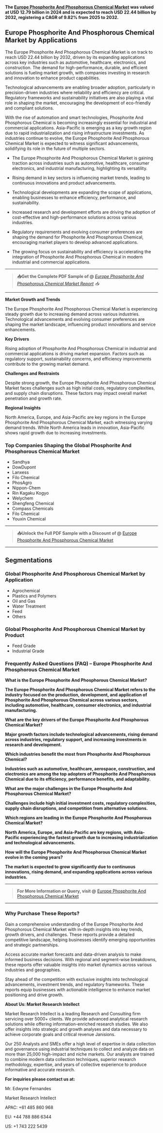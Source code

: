 <p><strong>The <a href="https://www.marketresearchintellect.com/download-sample/?rid=457723&amp;utm_source=Pulse-April-Europe&amp;utm_medium=852">Europe Phosphorite And Phosphorous Chemical Market</a> was valued at USD 12.79 billion in 2024 and is expected to reach USD 22.44 billion by 2032, registering a CAGR of 9.82% from 2025 to 2032.</strong></p><h2>Europe Phosphorite And Phosphorous Chemical Market by Applications&nbsp;</h2><p><p>The Europe Phosphorite And Phosphorous Chemical Market is on track to reach USD 22.44 billion by 2032, driven by its expanding applications across key industries such as automotive, healthcare, electronics, and construction. The demand for high-performance, durable, and efficient solutions is fueling market growth, with companies investing in research and innovation to enhance product capabilities.</p><p>Technological advancements are enabling broader adoption, particularly in precision-driven industries where reliability and efficiency are critical. Regulatory frameworks and sustainability initiatives are also playing a vital role in shaping the market, encouraging the development of eco-friendly and compliant solutions.</p><p>With the rise of automation and smart technologies, Phosphorite And Phosphorous Chemical is becoming increasingly essential for industrial and commercial applications. Asia-Pacific is emerging as a key growth region due to rapid industrialization and rising infrastructure investments. As industries continue to evolve, the Europe Phosphorite And Phosphorous Chemical Market is expected to witness significant advancements, solidifying its role in the future of multiple sectors.</p></p><ul><li><p>The Europe Phosphorite And Phosphorous Chemical Market is gaining traction across industries such as automotive, healthcare, consumer electronics, and industrial manufacturing, highlighting its versatility.</p></li><li><p>Rising demand in key sectors is influencing market trends, leading to continuous innovations and product advancements.</p></li><li><p>Technological developments are expanding the scope of applications, enabling businesses to enhance efficiency, performance, and sustainability.</p></li><li><p>Increased research and development efforts are driving the adoption of cost-effective and high-performance solutions across various industries.</p></li><li><p>Regulatory requirements and evolving consumer preferences are shaping the demand for Phosphorite And Phosphorous Chemical, encouraging market players to develop advanced applications.</p></li><li><p>The growing focus on sustainability and efficiency is accelerating the integration of Phosphorite And Phosphorous Chemical in modern industrial and commercial applications.</p></li></ul><hr /><blockquote><p><strong><span class="font-[700]">📥Get the Complete PDF Sample of @ </span></strong><em><span class="font-[700]"><a href="https://www.marketresearchintellect.com/download-sample/?rid=457723&amp;utm_source=Pulse-April-Europe&amp;utm_medium=852" target="_blank" data-tracking-control-name="article-ssr-frontend-pulse_little-text-block" data-tracking-will-navigate="" data-test-link="">Europe Phosphorite And Phosphorous Chemical Market Report</a>&nbsp;📥</span></em></p></blockquote><hr /><p class="" data-start="77" data-end="360"><strong data-start="77" data-end="105">Market Growth and Trends</strong></p><p class="" data-start="77" data-end="360">The Europe Phosphorite And Phosphorous Chemical Market is experiencing steady growth due to increasing demand across various industries. Technological advancements and evolving consumer preferences are shaping the market landscape, influencing product innovations and service enhancements.</p><p class="" data-start="362" data-end="606"><strong data-start="362" data-end="377">Key Drivers</strong></p><p class="" data-start="362" data-end="606">Rising adoption of Phosphorite And Phosphorous Chemical in industrial and commercial applications is driving market expansion. Factors such as regulatory support, sustainability concerns, and efficiency improvements contribute to the growing market demand.</p><p class="" data-start="608" data-end="849"><strong data-start="608" data-end="637">Challenges and Restraints</strong></p><p class="" data-start="608" data-end="849">Despite strong growth, the Europe Phosphorite And Phosphorous Chemical Market faces challenges such as high initial costs, regulatory complexities, and supply chain disruptions. These factors may impact overall market penetration and growth rate.</p><p class="" data-start="851" data-end="1095"><strong data-start="851" data-end="872">Regional Insights</strong></p><p class="" data-start="851" data-end="1095">North America, Europe, and Asia-Pacific are key regions in the Europe Phosphorite And Phosphorous Chemical Market, each witnessing varying demand trends. While North America leads in innovation, Asia-Pacific shows rapid growth due to increasing investments.</p><p><h3>Top Companies Shaping the Global Phosphorite And Phosphorous Chemical Market </h3><ul><li>Sandhya</li><li>DowDupont</li><li>Lanxess</li><li>Filo Chemical</li><li>PhosAgro</li><li>Nippon-Chem</li><li>Rin Kagaku Kogyo</li><li>Welychem</li><li>Shengfeng Chemical</li><li>Compass Chemicals</li><li>Filo Chemical</li><li>Youxin Chemical</li></ul></p><hr /><blockquote><p><strong>📥Unlock the Full PDF Sample with a Discount of @</strong> <a href="https://www.marketresearchintellect.com/ask-for-discount/?rid=457723&amp;utm_source=Pulse-April-Europe&amp;utm_medium=852">Europe Phosphorite And Phosphorous Chemical Market</a></p></blockquote><hr /><p><h2>Segmentations</h2><h3>Global Phosphorite And Phosphorous Chemical Market by Application</h3><ul><li>Agrochemical</li><li>Plastics and Polymers</li><li>Oil and Gas</li><li>Water Treatment</li><li>Feed</li><li>Others</li></ul><h3>Global Phosphorite And Phosphorous Chemical Market by Product</h3><ul><li>Feed Grade</li><li>Industrial Grade</li></ul></p><h3><strong>Frequently Asked Questions (FAQ) &ndash; Europe Phosphorite And Phosphorous Chemical Market</strong></h3><p><strong>What is the Europe Phosphorite And Phosphorous Chemical Market?</strong></p><p><strong>The Europe Phosphorite And Phosphorous Chemical Market refers to the industry focused on the production, development, and application of Phosphorite And Phosphorous Chemical across various sectors, including automotive, healthcare, consumer electronics, and industrial manufacturing.</strong></p><p><strong>What are the key drivers of the Europe Phosphorite And Phosphorous Chemical Market?</strong></p><p><strong>Major growth factors include technological advancements, rising demand across industries, regulatory support, and increasing investments in research and development.</strong></p><p><strong>Which industries benefit the most from Phosphorite And Phosphorous Chemical?</strong></p><p><strong>Industries such as automotive, healthcare, aerospace, construction, and electronics are among the top adopters of Phosphorite And Phosphorous Chemical due to its efficiency, performance benefits, and adaptability.</strong></p><p><strong>What are the major challenges in the Europe Phosphorite And Phosphorous Chemical Market?</strong></p><p><strong>Challenges include high initial investment costs, regulatory complexities, supply chain disruptions, and competition from alternative solutions.</strong></p><p><strong>Which regions are leading in the Europe Phosphorite And Phosphorous Chemical Market?</strong></p><p><strong>North America, Europe, and Asia-Pacific are key regions, with Asia-Pacific experiencing the fastest growth due to increasing industrialization and technological advancements.</strong></p><p><strong>How will the Europe Phosphorite And Phosphorous Chemical Market evolve in the coming years?</strong></p><p><strong>The market is expected to grow significantly due to continuous innovations, rising demand, and expanding applications across various industries.</strong></p><hr /><blockquote><p><span class="font-[700]"><strong>For More Information or Query, visit&nbsp;@</strong>&nbsp;</span><span class="font-[700]"><a href="https://www.marketresearchintellect.com/product/global-phosphorite-and-phosphorous-chemical-market-size-and-forecast/?utm_source=Linkedin&utm_medium=852" target="_blank" data-tracking-control-name="article-ssr-frontend-pulse_little-text-block" data-tracking-will-navigate="" data-test-link="">Europe Phosphorite And Phosphorous Chemical Market</a></span></p></blockquote><hr /><h3><strong data-start="0" data-end="31">Why Purchase These Reports?</strong></h3><p class="" data-start="35" data-end="297">Gain a comprehensive understanding of the Europe Phosphorite And Phosphorous Chemical Market with in-depth insights into key trends, growth drivers, and challenges. These reports provide a detailed competitive landscape, helping businesses identify emerging opportunities and strategic partnerships.</p><p class="" data-start="299" data-end="540">Access accurate market forecasts and data-driven analysis to make informed business decisions. With regional and segment-wise breakdowns, these reports offer valuable insights into market dynamics across various industries and geographies.</p><p class="" data-start="542" data-end="784">Stay ahead of the competition with exclusive insights into technological advancements, investment trends, and regulatory frameworks. These reports equip businesses with actionable intelligence to enhance market positioning and drive growth.</p><p><strong><span class="font-[700]">About Us: Market Research Intellect</span></strong></p><p><span class="">Market Research Intellect is a leading Research and Consulting firm servicing over 5000+ clients. We provide advanced analytical research solutions while offering information-enriched research studies.&nbsp;</span>We also offer insights into strategic and growth analyses and data necessary to achieve corporate goals and critical revenue Janisions.</p><p><span class="">Our 250 Analysts and SMEs offer a high level of expertise in data collection and governance using industrial techniques to collect and analyze data on more than 25,000 high-impact and niche markets. Our analysts are trained to combine modern data collection techniques, superior research methodology, expertise, and years of collective experience to produce informative and accurate research.</span></p><p><strong>For inquiries please contact us at:</strong></p><p>Mr. Edwyne Fernandes</p><p>Market Research Intellect</p><p>APAC: +61 485 860 968</p><p>EU: +44 788 886 6344</p><p>US: +1 743 222 5439</p>